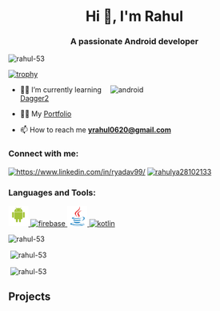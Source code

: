 <h1 align="center">Hi 👋, I'm Rahul</h1>
<h3 align="center">A passionate Android developer</h3>

<p align="left"> <img src="https://komarev.com/ghpvc/?username=rahul-53&label=Profile%20views&color=0e75b6&style=flat" alt="rahul-53" /> </p>

[![trophy](https://github-profile-trophy.vercel.app/?username=rahul-53&theme=darkhub)](https://github.com/ryo-ma/github-profile-trophy)


<img align="RIGHT" alt ="android" width  ="300" src = "https://camo.githubusercontent.com/b86a9047afd5ab67de4d8d1c1ce6293db7900b997bb10cfdeec7046e7f035fe3/68747470733a2f2f6d69726f2e6d656469756d2e636f6d2f6d61782f313336302f312a495247486d69477361313673746564517649615a66772e676966"/>

- 👨‍💻 I’m currently learning [Dagger2](https://dagger.dev/)

- 👨‍💻 My [Portfolio](https://rahul-53.github.io/portfolio.github.io/)

- 📫 How to reach me **yrahul0620@gmail.com**


<h3 align="left">Connect with me:</h3>
<p align="left">
  
  <a href="https://linkedin.com/in/https://www.linkedin.com/in/ryadav99/" target="blank"><img align="center" src="https://raw.githubusercontent.com/rahuldkjain/github-profile-readme-generator/master/src/images/icons/Social/linked-in-alt.svg" alt="https://www.linkedin.com/in/ryadav99/" height="30" width="40" /></a>
<a href="https://twitter.com/rahulya28102133" target="blank"><img align="center" src="https://raw.githubusercontent.com/rahuldkjain/github-profile-readme-generator/master/src/images/icons/Social/twitter.svg" alt="rahulya28102133" height="30" width="40" /></a></p>
  


<h3 align="left">Languages and Tools:</h3>
<p align="left"> <a href="https://developer.android.com" target="_blank" rel="noreferrer"> <img src="https://raw.githubusercontent.com/devicons/devicon/master/icons/android/android-original-wordmark.svg" alt="android" width="40" height="40"/> </a> <a href="https://firebase.google.com/" target="_blank" rel="noreferrer"> <img src="https://www.vectorlogo.zone/logos/firebase/firebase-icon.svg" alt="firebase" width="40" height="40"/> </a> <a href="https://www.java.com" target="_blank" rel="noreferrer"> <img src="https://raw.githubusercontent.com/devicons/devicon/master/icons/java/java-original.svg" alt="java" width="40" height="40"/> </a> <a href="https://kotlinlang.org" target="_blank" rel="noreferrer"> <img src="https://www.vectorlogo.zone/logos/kotlinlang/kotlinlang-icon.svg" alt="kotlin" width="40" height="40"/> </a> </p>

<p>&nbsp;<img align="left" src="https://github-readme-stats.vercel.app/api/top-langs?username=rahul-53&show_icons=true&locale=en&layout=compact" alt="rahul-53" /></p>

<p>&nbsp;<img align="center" src="https://github-readme-stats.vercel.app/api?username=rahul-53&show_icons=true&locale=en" alt="rahul-53" /></p>

<p>&nbsp<img align="center" src="https://github-readme-streak-stats.herokuapp.com/?user=rahul-53" alt="rahul-53" /></p>

## Projects








